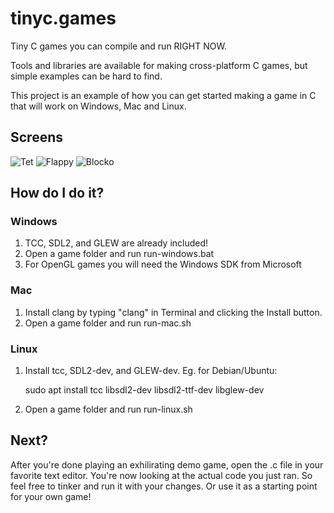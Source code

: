 # tinyc.games
Tiny C games you can compile and run RIGHT NOW.

Tools and libraries are available for making cross-platform C games, but simple examples can be hard to find.

This project is an example of how you can get started making a game in C that will work on Windows, Mac and Linux.

## Screens

![Tet](https://raw.githubusercontent.com/superjer/tinyc.games/gh-pages/images/tet-tiny.png)
![Flappy](https://raw.githubusercontent.com/superjer/tinyc.games/gh-pages/images/flappy-tiny.png)
![Blocko](https://raw.githubusercontent.com/superjer/tinyc.games/gh-pages/images/blocko3-tiny.png)

## How do I do it?

### Windows
1. TCC, SDL2, and GLEW are already included!
2. Open a game folder and run run-windows.bat
3. For OpenGL games you will need the Windows SDK from Microsoft

### Mac
1. Install clang by typing "clang" in Terminal and clicking the Install button.
2. Open a game folder and run run-mac.sh

### Linux
1. Install tcc, SDL2-dev, and GLEW-dev. Eg. for Debian/Ubuntu:

    sudo apt install tcc libsdl2-dev libsdl2-ttf-dev libglew-dev

2. Open a game folder and run run-linux.sh

## Next?

After you're done playing an exhilirating demo game, open the .c file in your favorite text editor. You're now looking at the actual code you just ran. So feel free to tinker and run it with your changes. Or use it as a starting point for your own game!
